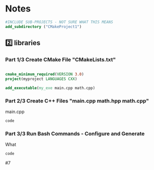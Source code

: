 # Notes

``` cmake
#INCLUDE SUB-PROJECTS - NOT SURE WHAT THIS MEANS
add_subdirectory ("CMakeProject1")
``` 


<a name="libraries"></a>
## :two: libraries

### Part 1/3 Create CMake File "CMakeLists.txt"
``` cmake

cmake_minimum_required(VERSION 3.0)
project(myproject LANGUAGES CXX)

add_executable(my_exe main.cpp math.cpp)
```

### Part 2/3 Create C++ Files "main.cpp math.hpp math.cpp"

main.cpp
``` cpp
code
```

### Part 3/3 Run Bash Commands - Configure and Generate
What
```
code
```


#7
